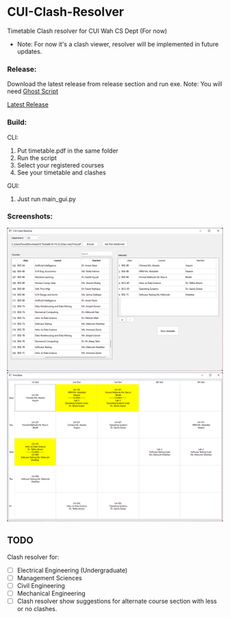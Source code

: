 # CUI-Clash-Resolver
Timetable Clash resolver for CUI Wah CS Dept (For now)
- Note: For now it's a clash viewer, resolver will be implemented in future updates.

### Release:
Download the latest release from release section and run exe.
Note: You will need <a href='https://ghostscript.com/releases/gsdnld.html' >Ghost Script</a>
<div><a href='/releases/tag/main'>Latest Release</a></div>

### Build:
CLI:
1. Put timetable.pdf in the same folder
2. Run the script
3. Select your registered courses
4. See your timetable and clashes

GUI:
1. Just run main_gui.py

### Screenshots:
<img src="screenshots/clash_resolver.png">
<img src="screenshots/timetable.png">

## TODO
Clash resolver for:
- [ ] Electrical Engineering (Undergraduate)
- [ ] Management Sciences
- [ ] Civil Engineering
- [ ] Mechanical Engineering
- [ ] Clash resolver show suggestions for alternate course section with less or no clashes.

